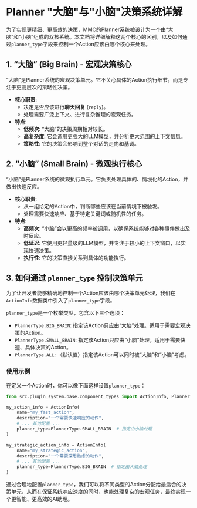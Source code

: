 # Planner "大脑"与"小脑"决策系统详解

为了实现更精细、更高效的决策，MMC的Planner系统被设计为一个由“大脑”和“小脑”组成的双核系统。本文档将详细解释这两个核心的区别，以及如何通过`planner_type`字段来控制一个Action应该由哪个核心来处理。

## 1. “大脑” (Big Brain) - 宏观决策核心

“大脑”是Planner系统的宏观决策单元。它不关心具体的Action执行细节，而是专注于更高层次的策略性决策。

-   **核心职责**:
    -   决定是否应该进行**聊天回复** (`reply`)。
    -   处理需要广泛上下文、进行复杂推理的宏观任务。
-   **特点**:
    -   **低频次**: “大脑”的决策周期相对较长。
    -   **高复杂度**: 它会调用更强大的LLM模型，并分析更大范围的上下文信息。
    -   **策略性**: 它的决策会影响到整个对话的走向和基调。

## 2. “小脑” (Small Brain) - 微观执行核心

“小脑”是Planner系统的微观执行单元。它负责处理具体的、情境化的Action，并做出快速反应。

-   **核心职责**:
    -   从一组给定的Action中，判断哪些应该在当前情境下被触发。
    -   处理需要快速响应、基于特定关键词或随机性的任务。
-   **特点**:
    -   **高频次**: “小脑”会以更高的频率被调用，以确保系统能够对各种事件做出及时反应。
    -   **低延迟**: 它使用更轻量级的LLM模型，并专注于较小的上下文窗口，以实现快速决策。
    -   **执行性**: 它的决策直接关系到具体的功能执行。

## 3. 如何通过 `planner_type` 控制决策单元

为了让开发者能够精确地控制一个Action应该由哪个决策单元处理，我们在`ActionInfo`数据类中引入了`planner_type`字段。

`planner_type`是一个枚举类型，包含以下三个选项：

-   `PlannerType.BIG_BRAIN`: 指定该Action只应由“大脑”处理。适用于需要宏观决策的Action。
-   `PlannerType.SMALL_BRAIN`: 指定该Action只应由“小脑”处理。适用于需要快速、具体决策的Action。
-   `PlannerType.ALL`: （默认值）指定该Action可以同时被“大脑”和“小脑”考虑。

### 使用示例

在定义一个Action时，你可以像下面这样设置`planner_type`：

```python
from src.plugin_system.base.component_types import ActionInfo, PlannerType

my_action_info = ActionInfo(
    name="my_fast_action",
    description="一个需要快速响应的动作",
    # ... 其他配置 ...
    planner_type=PlannerType.SMALL_BRAIN  # 指定由小脑处理
)

my_strategic_action_info = ActionInfo(
    name="my_strategic_action",
    description="一个需要深思熟虑的动作",
    # ... 其他配置 ...
    planner_type=PlannerType.BIG_BRAIN  # 指定由大脑处理
)
```

通过合理地配置`planner_type`，我们可以将不同类型的Action分配给最适合的决策单元，从而在保证系统响应速度的同时，也能处理复杂的宏观任务，最终实现一个更智能、更高效的AI助理。